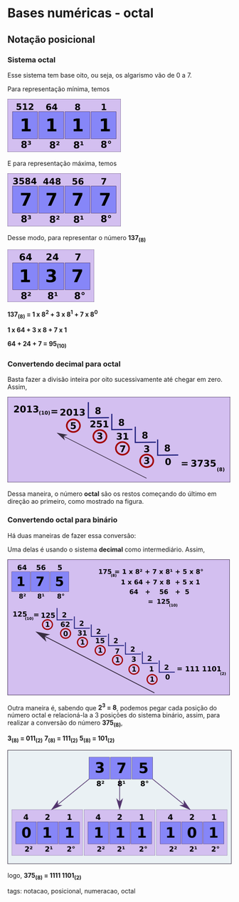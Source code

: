 # Bases numéricas - octal

## Notação posicional

### Sistema octal

Esse sistema tem base oito, ou seja, os algarismo vão de 0 a 7.

Para representação mínima, temos

![representação octal mínima](img/p0005-0.png)

E para representação máxima, temos

![representação octal máxima](img/p0005-1.png)

Desse modo, para representar o número **137<sub>(8)</sub>**

![137 octal](img/p0005-2.png)

**137<sub>(8)</sub> = 1 x 8<sup>2</sup> + 3 x 8<sup>1</sup> + 7 x 8<sup>0</sup>**

**1 x 64 + 3 x 8 + 7 x 1**

**64 + 24 + 7 = 95<sub>(10)</sub>**

### Convertendo decimal para octal

Basta fazer a divisão inteira por oito sucessivamente até chegar em zero. Assim,

![divisão por oito](img/p0005-3.png)

Dessa maneira, o número **octal** são os restos começando do último em direção ao primeiro, como mostrado na figura.

### Convertendo octal para binário

Há duas maneiras de fazer essa conversão:

Uma delas é usando o sistema **decimal** como intermediário. Assim,

![conversão de octal, decimal, binário](img/p0005-4.png)

Outra maneira é, sabendo que **2<sup>3</sup> = 8**, podemos pegar cada posição do número octal e relacioná-la a 3 posições do sistema binário, assim, para realizar a conversão do número **375<sub>(8)</sub>**,

**3<sub>(8)</sub> = 011<sub>(2)</sub>**
**7<sub>(8)</sub> = 111<sub>(2)</sub>**
**5<sub>(8)</sub> = 101<sub>(2)</sub>**

![conversão de octal para binário](img/p0005-5.png)

logo, **375<sub>(8)</sub> = 1111 1101<sub>(2)</sub>**

tags: notacao, posicional, numeracao, octal
